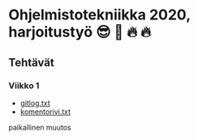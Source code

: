 # Ohjelmistotekniikka 2020, harjoitustyö :sunglasses: :100: :fire: :fire:

## Tehtävät

### Viikko 1

- [gitlog.txt](laskarit/viikko1/gitlog.txt)
- [komentorivi.txt](laskarit/viikko1/komentorivi.txt)

paikallinen muutos

